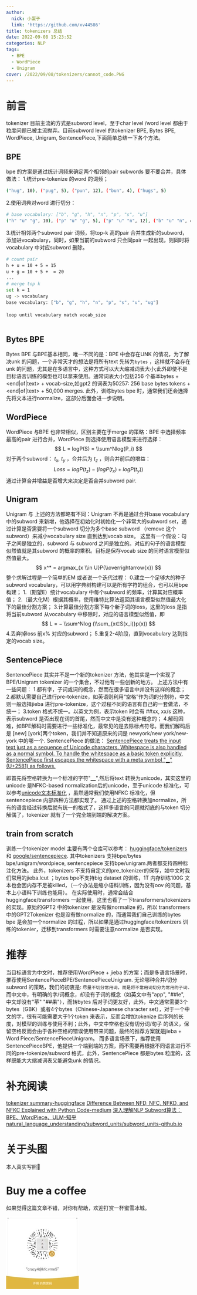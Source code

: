```yaml
---
author:
  nick: 小蛋子
  link: 'https://github.com/xv44586'
title: tokenizers 总结
date: 2022-09-08 15:23:52
categories: NLP
tags: 
  - BPE
  - WordPiece
  - Unigram
cover: /2022/09/08/tokenizers/cannot_code.PNG
---
```

<!-- toc -->
# 前言
tokenizer 目前主流的方式是subword level，至于char level /word level 都由于粒度问题已被主流抛弃。目前subword level 的tokenizer BPE, Bytes BPE, WordPiece, Unigram, SentencePiece,下面简单总结一下各个方法。 

## BPE
bpe 的方案是通过统计词频来确定两个相邻的pair subwords 要不要合并，具体做法：
1.统计pre-tokenize 的word 的词频；
```bash
("hug", 10), ("pug", 5), ("pun", 12), ("bun", 4), ("hugs", 5)
```
2.使用词典对word 进行切分：
```bash
# base vocabulary: ["b", "g", "h", "n", "p", "s", "u"]
("h" "u" "g", 10), ("p" "u" "g", 5), ("p" "u" "n", 12), ("b" "u" "n", 4), ("h" "u" "g" "s", 5)
```
3.统计相邻两个subword pair 词频，将top-k 高的pair 合并生成新的subword，添加进vocabulary，同时，如果当前的subword  只会同pair 一起出现，则同时将vocabulary 中对应subword 删除。
```bash
# count pair
h + u = 10 + 5 = 15
u + g = 10 + 5 +  = 20
...
# merge top k
set k = 1
ug -> vocabulary
base vocabulary: ["b", "g", "h", "n", "p", "s", "u", "ug"]
​
loop until vocabulary match vocab_size
​
```

## Bytes BPE
Bytes BPE 与BPE基本相同，唯一不同的是：BPE 中会存在UNK 的情况，为了解决unk 的问题，一个非常天才的想法是将所有text 先转为<code>bytes</code> ，这样就不会存在unk 的问题，尤其是在多语言中，这种方式可以大大缩减词表大小;此外即使不是目标语言训练的模型也可以拿来使用。通常词表大小包括256 个基本bytes + <end|of|text> + vocab-size,如gpt2 的词表为50257: 256 base bytes tokens + <end|of|text> + 50,000 merges.
此外，训练bytes bpe 时，通常我们还会选择先将文本进行normalize，这部分后面会进一步说明。

## WordPiece
WordPiece 与BPE 也非常相似，区别主要在于merge 的策略：BPE 中选择频率最高的pair 进行合并，WordPiece 则选择使用语言模型来进行选择：
$$
L = logP(S) = \\sum^Nlog(P_i)
$$
对于两个subword： $t_x$, $t_y$ ，合并后为 $t_z$ ，则合并前后的增益：
$$
Loss = logP(t_z) - (logP(t_x) + logP(t_y))
$$
通过计算合并增益是否增大来决定是否合并subword pair.

## Unigram
Unigram 与 上述的方法都略有不同：Unigram 不再是通过合并base vocabulary 中的subword 来新增，他选择在初始化时初始化一个非常大的subword set，通过计算是否需要将一个subword 切分为多个base subword （remove 这个subword）来减小vocabulary size 直到达到vocab size。
这里有一个假设：句子之间是独立的，subword 与 subword 之间是独立的。对应的句子的语言模型似然值就是其subword 的概率的乘积。目标是保存vocab size 的同时语言模型似然值最大。
$$
x^* = argmax_{x \\in U}P(\\overrightarrow{x})
$$
整个求解过程是一个简单的EM 或者说一个迭代过程：
0.建立一个足够大的种子subword vocabulary，可以用字典树构建可以是所有字符的组合，也可以用bpe 构建；
1.（期望E）统计vocabulary 中每个subword 的频率，计算其对应概率值；
2.（最大化M）根据其概率，使用维特比算法返回其语言模型似然值最大化下的最佳分割方案；
3.计算最佳分割方案下每个新子词的loss，这里的loss 是指将当前subword 从vocabulary 中移除时，对应的语言模型似然值，即
$$
L = − \\sum^Nlog (\\sum_{x∈S(x_i)}p(x)) 
$$
4.丢弃掉loss 前x% 对应的subword；
5.重复2-4阶段，直到vocabulary 达到指定的vocab size。

## SentencePiece
SentencePiece 其实并不是一个新的tokenizer 方法，他其实是一个实现了BPE/Unigram tokenizer 的一个集合，不过他有一些创新的地方。
上述方法中有一些问题：
1.都有字，子词或词的概念，然而在很多语言中并没有这样的概念；
2.都默认需要自己进行pre-tokenize，如英语则利用“空格”作为词的分割符，中文则一般选择jieba 进行pre-tokenize，这个过程不同的语言有自己的一套做法，不统一；
3.token 格式不统一。以英文为例，表示token 时会有 ##xx, xx/s 这种，表示subword 是否出现在词的首尾，然而中文中是没有这种概念的；
4.解码困难，如BPE解码时需要进行一些标准化，最常见的是去除标点符号。而我们解码后是 [new] [york]两个token，我们并不知道原来的词是 newyork/new york/new-york 中的哪一个.
SentencePiece 的做法：
[
SentencePiece treats the input text just as a sequence of Unicode characters. Whitespace is also handled as a normal symbol. To handle the whitespace as a basic token explicitly, SentencePiece first escapes the whitespace with a meta symbol "▁" (U+2581) as follows.](https://github.com/google/sentencepiece)

即首先将空格转换为一个标准的字符"▁",然后将text 转换为unicode，其实这里的unicode 是NFKC-based normalization后的unicode，至于unicode 标准化，可以参考[unicode文本标准化](https://blog.csdn.net/weixin_43866211/article/details/98384017) ，虽然通常我们使用NFKC 标准化，但sentencepiece 内部四种方法都实现了。
通过上述的空格转换加normalize，所有的语言经过转换后就有统一的格式了，这样多语言的问题就彻底的与token 切分解偶了，tokenizer 就有了一个完全端到端的解决方案。

## train from scratch
训练一个tokenizer model 主要有两个仓库可以参考： [huggingface/tokenizers](https://github.com/huggingface/tokenizers)   和  [google/sentencepiece](https://github.com/google/sentencepiece).
其中tokenizers 支持bpe/bytes bpe/unigram/wordpiece, sentencepiece 支持bpe/unigram.两者都支持四种标注化方法。
此外，tokenizers 不支持自定义的pre_tokenizer的保存，如中文时我们常用的jieba.lcut ；bytes bpe不支持big dataset 的训练，1T  内存训练100G 文本也会因内存不足被killed，（一个办法是缩小语料训练，因为没有oov 的问题，基本上小语料下训练也能用）。
在实际使用时，通常会结合huggingface/transformers 一起使用，这里也看了一下transformers/tokenizers 的实现。原始的GPT2 中的tokenizer 是没有做normalize 的，所以 transformers中的GPT2Tokenizer 也是没有做normalize 的，而通常我们自己训练的bytes bpe 是会加一个normalize 的过程，所以如果是通过huggingface/tokenizers 训练的tokenier，迁移到transformers 时需要注意normalize 是否实现。

# 推荐
当目标语言为中文时，推荐使用WordPiece + jieba 的方案；而是多语言场景时，推荐使用SentencePieceBPE/SentencePieceUnigram.
无论哪种合并/切分 subword 的策略，我们的初衷是: 
<code>尽量不切分常用词，而是将不常用词切分为常用的子词.</code>
而中文中，有明确的字/词概念，却没有子词的概念（如英文中有"app", "##le", 中文却没有"苹" "##果"），而转bytes 后对子词更友好，此外，中文通常需要3个bytes（GBK）或者4个bytes（Chinese-Japanese character set），对于一个中文的字，很有可能需要大于1个token 来表示，反而会增加tokenize 后序列的长度，对模型的训练与使用不利；此外，中文中空格也没有切分词/句子 的语义，保留空格反而会由于各种空格的错误使用带来问题，最终的推荐方案就是jieba +  Word Piece/SentencePieceUnigram。
而多语言场景下，推荐使用SentencePieceBPE，他提供一个端到端的方案，而不需要再根据不同语言进行不同的pre-tokenize/subword 格式，此外，SentencePiece 都是bytes 粒度的，这样既能大大缩减词表又能避免unk 的情况。

# 补充阅读
[tokenizer summary-huggingface](https://huggingface.co/docs/transformers/tokenizer_summary)
[Difference Between NFD, NFC, NFKD, and NFKC Explained with Python Code-medium](https://towardsdatascience.com/difference-between-nfd-nfc-nfkd-and-nfkc-explained-with-python-code-e2631f96ae6c)
[深入理解NLP Subword算法：BPE、WordPiece、ULM-知乎](https://zhuanlan.zhihu.com/p/86965595)
[natural_language_understanding/subword_units/subword_units-github.io](https://everdark.github.io/k9/notebooks/ml/natural_language_understanding/subword_units/subword_units.nb.html#121_expectation-maximization)

# 关于头图
本人真实写照🐶

# Buy me a coffee
如果觉得这篇文章不错，对你有帮助，欢迎打赏一杯蜜雪冰城。
      
![赞赏](/img/sponsor.JPG)